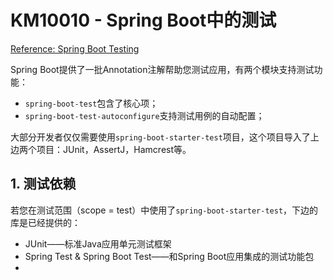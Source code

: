 # KM10010 - Spring Boot中的测试

[Reference: Spring Boot Testing](http://docs.spring.io/spring-boot/docs/current/reference/html/boot-features-testing.html)

Spring Boot提供了一批Annotation注解帮助您测试应用，有两个模块支持测试功能：

* `spring-boot-test`包含了核心项；
* `spring-boot-test-autoconfigure`支持测试用例的自动配置；

大部分开发者仅仅需要使用`spring-boot-starter-test`项目，这个项目导入了上边两个项目：JUnit，AssertJ，Hamcrest等。

## 1. 测试依赖

若您在测试范围（scope = test）中使用了`spring-boot-starter-test`，下边的库是已经提供的：

* JUnit——标准Java应用单元测试框架
* Spring Test & Spring Boot Test——和Spring Boot应用集成的测试功能包
* 


